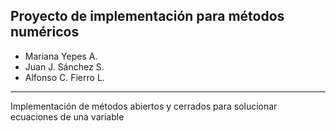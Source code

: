 Proyecto de implementación para métodos numéricos
------------
- Mariana Yepes A.
- Juan J. Sánchez S.
- Alfonso C. Fierro L.

------------
Implementación de métodos abiertos y cerrados para solucionar ecuaciones de una variable
